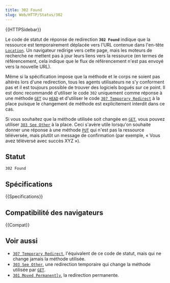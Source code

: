 ```yaml
---
title: 302 Found
slug: Web/HTTP/Status/302
---
```


{{HTTPSidebar}}

Le code de statut de réponse de redirection **`302 Found`** indique que la ressource est temporairement déplacée vers l'URL contenue dans l'en-tête [`Location`](/fr/docs/Web/HTTP/Headers/Location). Un navigateur redirige vers cette page, mais les moteurs de recherche ne mettent pas à jour leurs liens vers la ressource (en termes de référencement, cela indique que le flux de référencement n'est pas envoyé vers la nouvelle URL).

Même si la spécification impose que la méthode et le corps ne soient pas altérés lors d'une redirection, tous les agents utilisateurs ne s'y conforment pas et il est toujours possible de trouver des logiciels bogués sur ce point. Il est donc recommandé d'utiliser le code `302` uniquement comme réponse à une méthode [`GET`](/fr/docs/Web/HTTP/Methods/GET) ou [`HEAD`](/fr/docs/Web/HTTP/Methods/HEAD) et d'utiliser le code [`307 Temporary Redirect`](/fr/docs/Web/HTTP/Status/307) à la place puisque le changement de méthode est explicitement interdit dans ce cas.

Si vous souhaitez que la méthode utilisée soit changée en [`GET`](/fr/docs/Web/HTTP/Methods/GET), vous pouvez utiliser [`303 See Other`](/fr/docs/Web/HTTP/Status/303) à la place. Ceci s'avère utile lorsqu'on souhaite donner une réponse à une méthode [`PUT`](/fr/docs/Web/HTTP/Methods/PUT) qui n'est pas la ressource téléversée, mais plutôt un message de confirmation (par exemple, «&nbsp;Vous avez téléversé avec succès XYZ&nbsp;»).

## Statut

```
302 Found
```

## Spécifications

{{Specifications}}

## Compatibilité des navigateurs

{{Compat}}

## Voir aussi

- [`307 Temporary Redirect`](/fr/docs/Web/HTTP/Status/307), l'équivalent de ce code de statut, mais qui ne change jamais la méthode utilisée.
- [`303 See Other`](/fr/docs/Web/HTTP/Status/303), une redirection temporaire qui change la méthode utilisée par [`GET`](/fr/docs/Web/HTTP/Methods/GET).
- [`301 Moved Permanently`](/fr/docs/Web/HTTP/Status/301), la redirection permanente.
